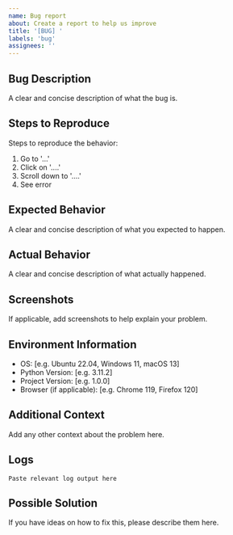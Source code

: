 ```yaml
---
name: Bug report
about: Create a report to help us improve
title: '[BUG] '
labels: 'bug'
assignees: ''
---
```


## Bug Description
A clear and concise description of what the bug is.

## Steps to Reproduce
Steps to reproduce the behavior:
1. Go to '...'
2. Click on '....'
3. Scroll down to '....'
4. See error

## Expected Behavior
A clear and concise description of what you expected to happen.

## Actual Behavior
A clear and concise description of what actually happened.

## Screenshots
If applicable, add screenshots to help explain your problem.

## Environment Information
- OS: [e.g. Ubuntu 22.04, Windows 11, macOS 13]
- Python Version: [e.g. 3.11.2]
- Project Version: [e.g. 1.0.0]
- Browser (if applicable): [e.g. Chrome 119, Firefox 120]

## Additional Context
Add any other context about the problem here.

## Logs
```
Paste relevant log output here
```

## Possible Solution
If you have ideas on how to fix this, please describe them here.
